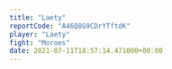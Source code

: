 ```yaml
---
title: "Laety"
reportCode: "A46Q8G9CDrYTftdK"
player: "Laety"
fight: "Moroes"
date: 2021-07-11T18:57:14.471000+00:00
---
```

